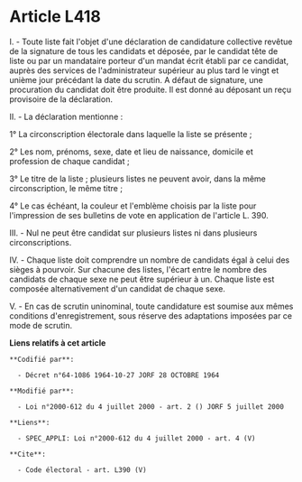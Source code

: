 # Article L418

I. - Toute liste fait l'objet d'une déclaration de candidature collective revêtue de la signature de tous les candidats et
déposée, par le candidat tête de liste ou par un mandataire porteur d'un mandat écrit établi par ce candidat, auprès des
services de l'administrateur supérieur au plus tard le vingt et unième jour précédant la date du scrutin. A défaut de
signature, une procuration du candidat doit être produite. Il est donné au déposant un reçu provisoire de la déclaration. 

II. - La déclaration mentionne : 

1° La circonscription électorale dans laquelle la liste se présente ; 

2° Les nom, prénoms, sexe, date et lieu de naissance, domicile et profession de chaque candidat ; 

3° Le titre de la liste ; plusieurs listes ne peuvent avoir, dans la même circonscription, le même titre ; 

4° Le cas échéant, la couleur et l'emblème choisis par la liste pour l'impression de ses bulletins de vote en application de
l'article L. 390. 

III. - Nul ne peut être candidat sur plusieurs listes ni dans plusieurs circonscriptions. 

IV. - Chaque liste doit comprendre un nombre de candidats égal à celui des sièges à pourvoir. Sur chacune des listes, l'écart
entre le nombre des candidats de chaque sexe ne peut être supérieur à un. Chaque liste est composée alternativement d'un
candidat de chaque sexe. 

V. - En cas de scrutin uninominal, toute candidature est soumise aux mêmes conditions d'enregistrement, sous réserve des
adaptations imposées par ce mode de scrutin.

**Liens relatifs à cet article**

	**Codifié par**:

	  - Décret n°64-1086 1964-10-27 JORF 28 OCTOBRE 1964

	**Modifié par**:

	  - Loi n°2000-612 du 4 juillet 2000 - art. 2 () JORF 5 juillet 2000

	**Liens**:

	  - SPEC_APPLI: Loi n°2000-612 du 4 juillet 2000 - art. 4 (V)

	**Cite**:

	  - Code électoral - art. L390 (V)
